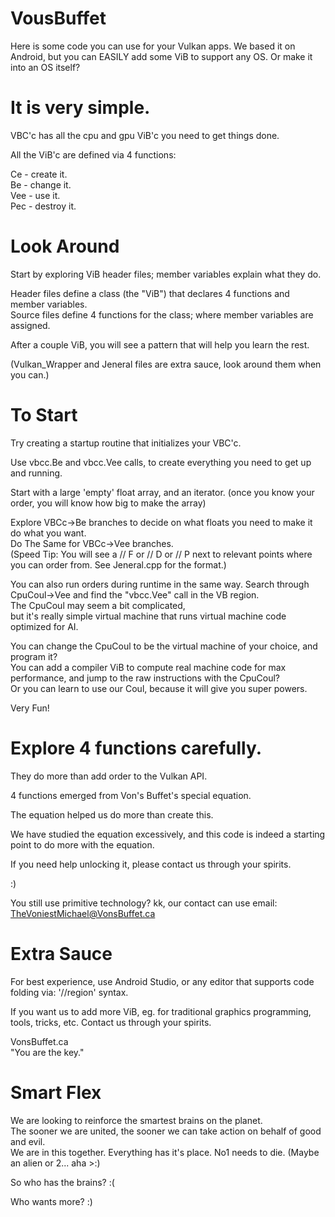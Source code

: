 # VousBuffet

Here is some code you can use for your Vulkan apps.
We based it on Android, but you can EASILY add some ViB to support any OS.
Or make it into an OS itself?

# It is very simple.

VBC'c has all the cpu and gpu ViB'c you need to get things done.

All the ViB'c are defined via 4 functions:

Ce - create it.
</br>Be - change it.
</br>Vee - use it.
</br>Pec - destroy it.

# Look Around

Start by exploring ViB header files; member variables explain what they do.

Header files define a class (the "ViB") that declares 4 functions and member variables.
</br>Source files define 4 functions for the class; where member variables are assigned.

After a couple ViB, you will see a pattern that will help you learn the rest.

(Vulkan_Wrapper and Jeneral files are extra sauce, look around them when you can.)

# To Start

Try creating a startup routine that initializes your VBC'c.

Use vbcc.Be and vbcc.Vee calls, to create everything you need to get up and running.

Start with a large 'empty' float array, and an iterator. (once you know your order, you will know how big to make the array)

Explore VBCc->Be branches to decide on what floats you need to make it do what you want.
</br>Do The Same for VBCc->Vee branches.
</br>(Speed Tip: You will see a // F or // D or // P next to relevant points where you can order from. See Jeneral.cpp for the format.)

You can also run orders during runtime in the same way. Search through CpuCoul->Vee and find the "vbcc.Vee" call in the VB region.
</br>The CpuCoul may seem a bit complicated,
</br>but it's really simple virtual machine that runs virtual machine code optimized for AI.

You can change the CpuCoul to be the virtual machine of your choice, and program it?
</br>You can add a compiler ViB to compute real machine code for max performance, and jump to the raw instructions with the CpuCoul?
</br>Or you can learn to use our Coul, because it will give you super powers.

Very Fun!

# Explore 4 functions carefully.

They do more than add order to the Vulkan API.

4 functions emerged from Von's Buffet's special equation.

The equation helped us do more than create this.

We have studied the equation excessively, and this code is indeed a starting point to do more with the equation.

If you need help unlocking it, please contact us through your spirits.

:)

You still use primitive technology? kk, our contact can use email: TheVoniestMichael@VonsBuffet.ca

# Extra Sauce

For best experience, use Android Studio, or any editor that supports code folding via: '//region' syntax.

If you want us to add more ViB, eg. for traditional graphics programming, tools, tricks, etc. Contact us through your spirits.

VonsBuffet.ca
</br>"You are the key."

# Smart Flex

We are looking to reinforce the smartest brains on the planet.
</br>The sooner we are united, the sooner we can take action on behalf of good and evil.
</br>We are in this together. Everything has it's place. No1 needs to die. (Maybe an alien or 2... aha >:)

So who has the brains? :(

Who wants more? :)
